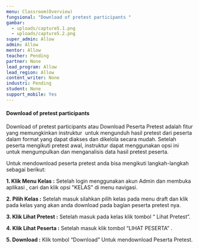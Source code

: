 ```yaml
---
menu: Classroom(Overview)
fungsional: "Download of pretest participants "
gambar:
  - uploads/capture5.1.png
  - uploads/capture5.2.png
super_admin: Allow
admin: Allow
mentor: Allow
teacher: Pending
partner: None
lead_program: Allow
lead_region: Allow
content_writer: None
industri: Pending
student: None
support_mobile: Yes
---
```

#### Download of pretest participants

Download of pretest participants atau Download Peserta Pretest adalah fitur yang memungkinkan instruktur  untuk mengunduh hasil pretest dari peserta dalam format yang dapat diakses dan dikelola secara mudah. Setelah peserta mengikuti pretest awal, instruktur dapat menggunakan opsi ini untuk mengumpulkan dan menganalisis data hasil pretest peserta.

Untuk mendownload peserta pretest anda bisa mengikuti langkah-langkah sebagai berikut:

**1.﻿ Klik Menu Kelas :** Setelah login menggunakan akun Admin dan membuka aplikasi , cari dan klik opsi "KELAS" di menu navigasi.

**2﻿. Pilih Kelas :** Setelah masuk silahkan pilih kelas pada menu draft dan klik pada kelas yang akan anda download pada bagian peserta pretest nya.

**3. Klik Lihat Pretest :** Setelah masuk pada kelas klik tombol “ Lihat Pretest”.

**4. Klik Lihat Peserta :** Setelah masuk klik tombol “LIHAT PESERTA” .

**5. Download :** Klik tombol “Download” Untuk mendownload Peserta Pretest.